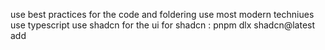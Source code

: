 use best practices for the code and foldering
use most modern techniues
use typescript
use shadcn for the ui
for shadcn : pnpm dlx shadcn@latest add <component>

